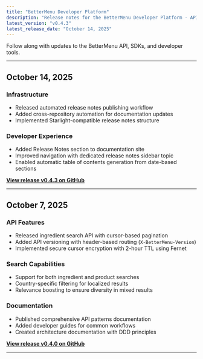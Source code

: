 ```yaml
---
title: "BetterMenu Developer Platform"
description: "Release notes for the BetterMenu Developer Platform - API, SDKs, and developer tools"
latest_version: "v0.4.3"
latest_release_date: "October 14, 2025"
---
```


Follow along with updates to the BetterMenu API, SDKs, and developer tools.

---

## October 14, 2025

### Infrastructure

- Released automated release notes publishing workflow
- Added cross-repository automation for documentation updates
- Implemented Starlight-compatible release notes structure

### Developer Experience

- Added Release Notes section to documentation site
- Improved navigation with dedicated release notes sidebar topic
- Enabled automatic table of contents generation from date-based sections

**[View release v0.4.3 on GitHub](https://github.com/hhimanshu/bm-be/releases/tag/v0.4.3)**

---

## October 7, 2025

### API Features

- Released ingredient search API with cursor-based pagination
- Added API versioning with header-based routing (`X-BetterMenu-Version`)
- Implemented secure cursor encryption with 2-hour TTL using Fernet

### Search Capabilities

- Support for both ingredient and product searches
- Country-specific filtering for localized results
- Relevance boosting to ensure diversity in mixed results

### Documentation

- Published comprehensive API patterns documentation
- Added developer guides for common workflows
- Created architecture documentation with DDD principles

**[View release v0.4.0 on GitHub](https://github.com/hhimanshu/bm-be/releases/tag/v0.4.0)**

---
